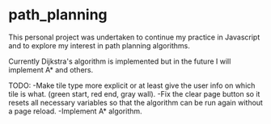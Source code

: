 # path_planning

This personal project was undertaken to continue my practice in Javascript and to explore my interest in path planning algorithms. 

Currently Dijkstra's algorithm is implemented but in the future I will implement A* and others.

TODO: -Make tile type more explicit or at least give the user info on which tile is what. (green start, red end, gray wall).
      -Fix the clear page button so it resets all necessary variables so that the algorithm can be run again without a page reload.
      -Implement A* algorithm.
